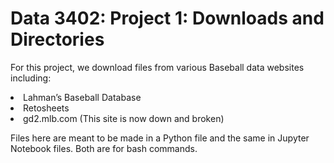 # Data 3402: Project 1: Downloads and Directories 

For this project, we download files from various Baseball data websites including:


<li>Lahman’s Baseball Database </li>
<li>Retosheets </li>
<li>gd2.mlb.com (This site is now down and broken) </li>

Files here are meant to be made in a Python file and the same in Jupyter Notebook files. Both are for bash commands. 